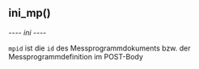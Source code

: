 

<!-- Start ./lib/ini_mp.js -->

## ini_mp()

--*-- ini --*--

```mpid``` ist die ```id``` des Messprogrammdokuments
bzw. der Messprogrammdefinition im POST-Body

<!-- End ./lib/ini_mp.js -->


